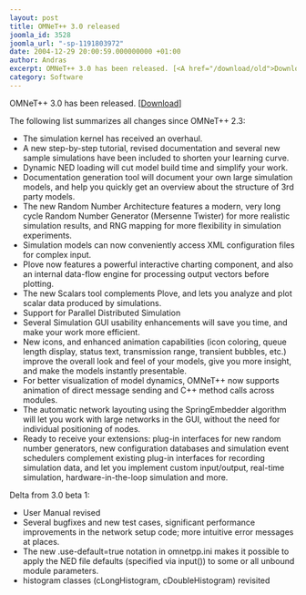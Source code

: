 ```yaml
---
layout: post
title: OMNeT++ 3.0 released
joomla_id: 3528
joomla_url: "-sp-1191803972"
date: 2004-12-29 20:00:59.000000000 +01:00
author: Andras
excerpt: OMNeT++ 3.0 has been released. [<A href="/download/old">Download</A>]
category: Software
---
```

OMNeT++ 3.0 has been released. [<A href="/download/old">Download</A>] <P>The following list summarizes all changes since OMNeT++ 2.3:</P>
<UL>
<LI>The simulation kernel has received an overhaul.
<LI>A new step-by-step tutorial, revised documentation and several new sample simulations have been included to shorten your learning curve.
<LI>Dynamic NED loading will cut model build time and simplify your work.
<LI>Documentation generation tool will document your own large simulation models, and help you quickly get an overview about the structure of 3rd party models.
<LI>The new Random Number Architecture features a modern, very long cycle Random Number Generator (Mersenne Twister) for more realistic simulation results, and RNG mapping for more flexibility in simulation experiments.
<LI>Simulation models can now conveniently access XML configuration files for complex input.
<LI>Plove now features a powerful interactive charting component, and also an internal data-flow engine for processing output vectors before plotting.
<LI>The new Scalars tool complements Plove, and lets you analyze and plot scalar data produced by simulations.
<LI>Support for Parallel Distributed Simulation
<LI>Several Simulation GUI usability enhancements will save you time, and make your work more efficient.
<LI>New icons, and enhanced animation capabilities (icon coloring, queue length display, status text, transmission range, transient bubbles, etc.) improve the overall look and feel of your models, give you more insight, and make the models instantly presentable.
<LI>For better visualization of model dynamics, OMNeT++ now supports animation of direct message sending and C++ method calls across modules.
<LI>The automatic network layouting using the SpringEmbedder algorithm will let you work with large networks in the GUI, without the need for <BR>individual positioning of nodes.
<LI>Ready to receive your extensions: plug-in interfaces for new random number generators, new configuration databases and simulation event schedulers complement existing plug-in interfaces for recording simulation data, and let you implement custom input/output, real-time simulation, hardware-in-the-loop simulation and more.</LI></UL>
<P>Delta from 3.0 beta 1:</P>
<UL>
<LI>User Manual revised
<LI>Several bugfixes and new test cases, significant performance improvements in the network setup code; more intuitive error messages at places.
<LI>The new .use-default=true notation in omnetpp.ini makes it possible to apply the NED file defaults (specified via input()) to some or all unbound module parameters.
<LI>histogram classes (cLongHistogram, cDoubleHistogram) revisited</LI></UL>
